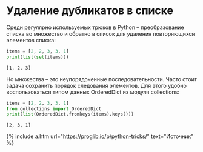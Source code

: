 # Удаление дубликатов в списке

Среди регулярно используемых трюков в Python – преобразование списка во множество и обратно в список для удаления повторяющихся элементов списка:

```python
items = [2, 2, 3, 3, 1]
print(list(set(items)))
```

```
[1, 2, 3]
```


Но множества – это неупорядоченные последовательности. Часто стоит задача сохранить порядок следования элементов. Для этого удобно воспользоваться типом данных OrderedDict из модуля collections:

```python
items = [2, 2, 3, 3, 1]
from collections import OrderedDict
print(list(OrderedDict.fromkeys(items).keys()))
```

```
[2, 3, 1]
```



{% include a.htm url="https://proglib.io/p/python-tricks/" text="Источник" %}
